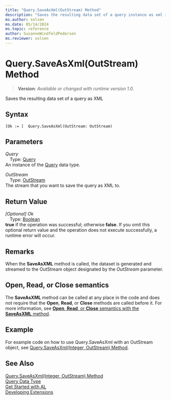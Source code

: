 ```yaml
---
title: "Query.SaveAsXml(OutStream) Method"
description: "Saves the resulting data set of a query instance as xml into a stream."
ms.author: solsen
ms.date: 05/14/2024
ms.topic: reference
author: SusanneWindfeldPedersen
ms.reviewer: solsen
---
```

[//]: # (START>DO_NOT_EDIT)
[//]: # (IMPORTANT:Do not edit any of the content between here and the END>DO_NOT_EDIT.)
[//]: # (Any modifications should be made in the .xml files in the ModernDev repo.)
# Query.SaveAsXml(OutStream) Method
> **Version**: _Available or changed with runtime version 1.0._

Saves the resulting data set of a query as XML


## Syntax
```AL
[Ok := ]  Query.SaveAsXml(OutStream: OutStream)
```
## Parameters
*Query*  
&emsp;Type: [Query](query-data-type.md)  
An instance of the [Query](query-data-type.md) data type.  

*OutStream*  
&emsp;Type: [OutStream](../outstream/outstream-data-type.md)  
The stream that you want to save the query as XML to.  


## Return Value
*[Optional] Ok*  
&emsp;Type: [Boolean](../boolean/boolean-data-type.md)  
**true** if the operation was successful; otherwise **false**.   If you omit this optional return value and the operation does not execute successfully, a runtime error will occur.  


[//]: # (IMPORTANT: END>DO_NOT_EDIT)

## Remarks  

When the **SaveAsXML** method is called, the dataset is generated and streamed to the OutStream object designated by the *OutStream* parameter.  

## **Open**, **Read**, or **Close** semantics

The **SaveAsXML** method can be called at any place in the code and does not require that the **Open**, **Read**, or **Close** methods are called before it. For more information, see [**Open**, **Read**, or **Close** semantics with the **SaveAsXML** method](./query-saveasxml-integer-outstream-method.md#open-read-or-close-semantics-with-the-saveasxml-method). 

## Example

For example code on how to use Query.SaveAsXml with an OutStream object, see [Query.SaveAsXml(Integer, OutStream) Method](query-saveasxml-integer-outstream-method.md).

## See Also

[Query.SaveAsXml(Integer, OutStream) Method](query-saveasxml-integer-outstream-method.md)  
[Query Data Type](query-data-type.md)  
[Get Started with AL](../../devenv-get-started.md)  
[Developing Extensions](../../devenv-dev-overview.md)